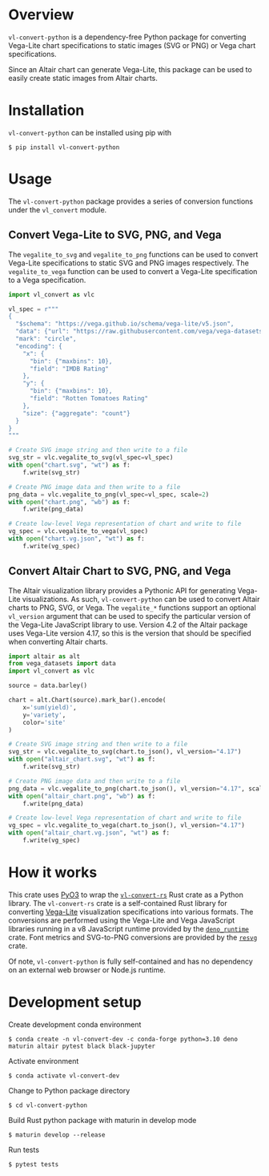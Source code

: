 # Overview
`vl-convert-python` is a dependency-free Python package for converting Vega-Lite chart specifications to static images (SVG or PNG) or Vega chart specifications.

Since an Altair chart can generate Vega-Lite, this package can be used to easily create static images from Altair charts.

# Installation
`vl-convert-python` can be installed using pip with

```
$ pip install vl-convert-python
```

# Usage
The `vl-convert-python` package provides a series of conversion functions under the `vl_convert` module.

## Convert Vega-Lite to SVG, PNG, and Vega
The `vegalite_to_svg` and `vegalite_to_png` functions can be used to convert Vega-Lite specifications to static SVG and PNG images respectively. The `vegalite_to_vega` function can be used to convert a Vega-Lite specification to a Vega specification.

```python
import vl_convert as vlc

vl_spec = r"""
{
  "$schema": "https://vega.github.io/schema/vega-lite/v5.json",
  "data": {"url": "https://raw.githubusercontent.com/vega/vega-datasets/next/data/movies.json"},
  "mark": "circle",
  "encoding": {
    "x": {
      "bin": {"maxbins": 10},
      "field": "IMDB Rating"
    },
    "y": {
      "bin": {"maxbins": 10},
      "field": "Rotten Tomatoes Rating"
    },
    "size": {"aggregate": "count"}
  }
}
"""

# Create SVG image string and then write to a file
svg_str = vlc.vegalite_to_svg(vl_spec=vl_spec)
with open("chart.svg", "wt") as f:
    f.write(svg_str)

# Create PNG image data and then write to a file
png_data = vlc.vegalite_to_png(vl_spec=vl_spec, scale=2)
with open("chart.png", "wb") as f:
    f.write(png_data)

# Create low-level Vega representation of chart and write to file
vg_spec = vlc.vegalite_to_vega(vl_spec)
with open("chart.vg.json", "wt") as f:
    f.write(vg_spec)
```

## Convert Altair Chart to SVG, PNG, and Vega
The Altair visualization library provides a Pythonic API for generating Vega-Lite visualizations. As such, `vl-convert-python` can be used to convert Altair charts to PNG, SVG, or Vega. The `vegalite_*` functions support an optional `vl_version` argument that can be used to specify the particular version of the Vega-Lite JavaScript library to use.  Version 4.2 of the Altair package uses Vega-Lite version 4.17, so this is the version that should be specified when converting Altair charts.

```python
import altair as alt
from vega_datasets import data
import vl_convert as vlc

source = data.barley()

chart = alt.Chart(source).mark_bar().encode(
    x='sum(yield)',
    y='variety',
    color='site'
)

# Create SVG image string and then write to a file
svg_str = vlc.vegalite_to_svg(chart.to_json(), vl_version="4.17")
with open("altair_chart.svg", "wt") as f:
    f.write(svg_str)

# Create PNG image data and then write to a file
png_data = vlc.vegalite_to_png(chart.to_json(), vl_version="4.17", scale=2)
with open("altair_chart.png", "wb") as f:
    f.write(png_data)

# Create low-level Vega representation of chart and write to file
vg_spec = vlc.vegalite_to_vega(chart.to_json(), vl_version="4.17")
with open("altair_chart.vg.json", "wt") as f:
    f.write(vg_spec)
```
# How it works
This crate uses [PyO3](https://pyo3.rs/) to wrap the [`vl-convert-rs`](https://crates.io/crates/vl-convert-rs) Rust crate as a Python library. The `vl-convert-rs` crate is a self-contained Rust library for converting [Vega-Lite](https://vega.github.io/vega-lite/) visualization specifications into various formats.  The conversions are performed using the Vega-Lite and Vega JavaScript libraries running in a v8 JavaScript runtime provided by the [`deno_runtime`](https://crates.io/crates/deno_runtime) crate.  Font metrics and SVG-to-PNG conversions are provided by the [`resvg`](https://crates.io/crates/resvg) crate.

Of note, `vl-convert-python` is fully self-contained and has no dependency on an external web browser or Node.js runtime.

# Development setup
Create development conda environment
```
$ conda create -n vl-convert-dev -c conda-forge python=3.10 deno maturin altair pytest black black-jupyter
```

Activate environment
```
$ conda activate vl-convert-dev
```

Change to Python package directory
```
$ cd vl-convert-python

```
Build Rust python package with maturin in develop mode
```
$ maturin develop --release
```

Run tests
```
$ pytest tests
```
